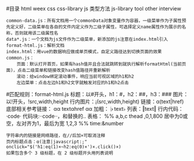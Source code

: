 #目录
	html
		weex
	css
	css-library
	js
		类型方法
	js-library
	tool
	other
		interview


	common-data.js：所有文档用一个commonData对象变量作为容器，一级菜单作为子属性预先定义好，二级菜单在各自的文件内定义作为二级子属性，可选择定义name属性作为展示的名称，否则就用该二级属性名
	data*.js：一个文档为js文件作为二级菜单，新添加的js注意在index.html引入
	format-html.js：解析文档
	index.html：用vue的数据响应做成单页模式，自定义路径达到切换页面的效果
	common.js：
		页面：默认打开首页，如果有hash值并且合法就跳转到就执行解析formatHtml(当前页面)，点击二级菜单和链接改变hash值路径并重新解析
		滚动：给window绑定滚动事件，响应当前可视区域的h1和h2
		左边菜单：点击左边h1和h2文字就触发对应的h1和h2点击

#匹配规则：format-html.js
	标题：以#开头，h1：#，h2：##，h3：###
	图片：以!开头，!src,width,height
	行内图片：¡(src,width,height)
	链接：α(text|href)
	底部相关参考链接：
		αα
		textαhref
		αα
	加粗：♭text♭
	列表：‖text‖
	行内代码：·code·
	代码块:··code··，和替换的‥
	表格：
		%%
		a,b,c	thead
		,0,1,800	居中为0或空，左对齐为1，最后为宽
		1,2,3
		%%
	time:&number
	
	字符串内的链接是网络路径，在//后加×可取消注释
	页内标题点击：α(注意|javascript:;" onclick="$('h1:eq(1)×~h2:eq(0)×')×.click()×)
	如果包含多个 3 级标题，在 2 级标题开头用列表说明